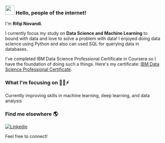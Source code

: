 ### <img src="https://media.giphy.com/media/hvRJCLFzcasrR4ia7z/giphy.gif" width="30px"> Hello, people of the internet! 

I'm **Rifqi Novandi**.

I currently focus my study on **Data Science and Machine Learning** to bound with data and love to solve a problem with data! I enjoyed doing data science using Python and also can used SQL for querying data in databases.

I've completed IBM Data Science Professional Certificate in Coursera so I have the foundation of doing such a things.
Here's my certificate: 
[IBM Data Science Professional Certificate](https://www.coursera.org/account/accomplishments/specialization/certificate/DLJ5WMHCZMAK).

### What I'm focusing on 🧑‍💻⚡️

Currently improving skills in machine learning, deep learning, and data analysis <br />

### Find me elsewhere 🌎

[![Linkedin](https://img.shields.io/badge/-rifqi-novandi-blue?style=flat-square&logo=Linkedin&logoColor=white&link=https://www.linkedin.com/in/rifqi-novandi/)](https://www.linkedin.com/in/rifqi-novandi/) 

Feel free to connect! 

